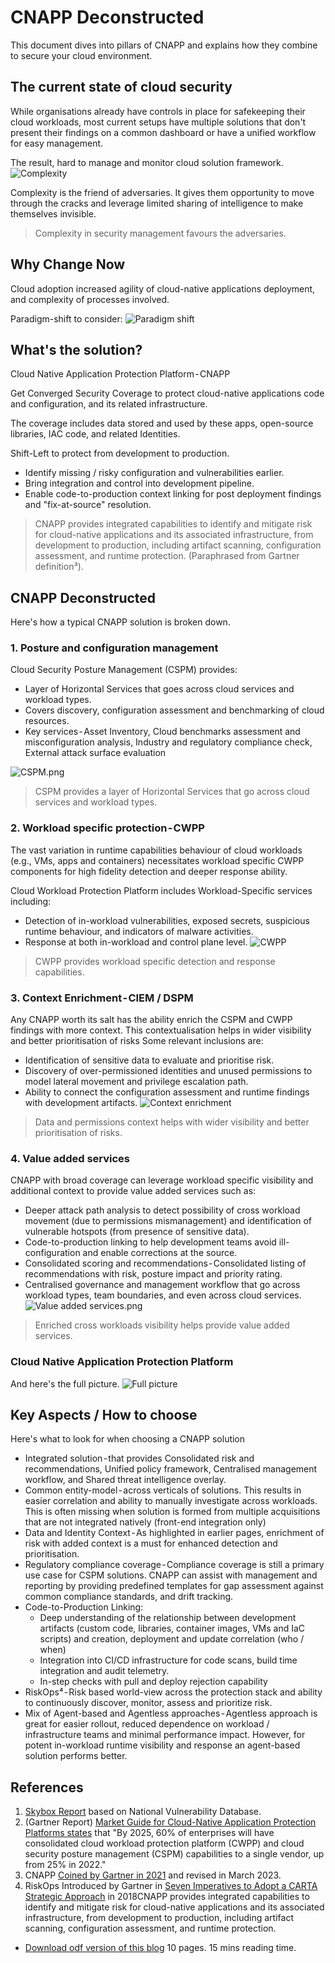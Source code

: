 # CNAPP Deconstructed
This document dives into pillars of CNAPP and explains how they combine to secure your cloud environment.

## The current state of cloud security
While organisations already have controls in place for safekeeping their cloud workloads, most current setups have multiple solutions that don't present their findings on a common dashboard or have a unified workflow for easy management.

The result, hard to manage and monitor cloud solution framework.
![Complexity](https://github.com/EasySecOps/Deconstructued/raw/main/CNAPP/1.png)

Complexity is the friend of adversaries. It gives them opportunity to move through the cracks and leverage limited sharing of intelligence to make themselves invisible.
> Complexity in security management favours the adversaries.

## Why Change Now
Cloud adoption increased agility of cloud-native applications deployment, and complexity of processes involved.

Paradigm-shift to consider:
![Paradigm shift](https://github.com/EasySecOps/Deconstructued/raw/main/CNAPP/2.png)

## What's the solution?
Cloud Native Application Protection Platform - CNAPP

Get Converged Security Coverage to protect cloud-native applications code and configuration, and its related infrastructure.

The coverage includes data stored and used by these apps, open-source libraries, IAC code, and related Identities.

Shift-Left to protect from development to production.
* Identify missing / risky configuration and vulnerabilities earlier.
* Bring integration and control into development pipeline.
* Enable code-to-production context linking for post deployment findings and "fix-at-source" resolution.

> CNAPP provides integrated capabilities to identify and mitigate risk for cloud-native applications and its associated infrastructure, from development to production, including artifact scanning, configuration assessment, and runtime protection. (Paraphrased from Gartner definition³).

## CNAPP Deconstructed
Here's how a typical CNAPP solution is broken down.
### 1. Posture and configuration management
Cloud Security Posture Management (CSPM) provides:
  - Layer of Horizontal Services that goes across cloud services and workload types.
  - Covers discovery, configuration assessment and benchmarking of cloud resources.
  - Key services - Asset Inventory, Cloud benchmarks assessment and misconfiguration analysis, Industry and regulatory compliance check, External attack surface evaluation

![CSPM](https://github.com/EasySecOps/Deconstructued/raw/main/CNAPP/3).png

> CSPM provides a layer of Horizontal Services that go across cloud services and workload types.

### 2. Workload specific protection - CWPP
The vast variation in runtime capabilities behaviour of cloud workloads (e.g., VMs, apps and containers) necessitates workload specific CWPP components for high fidelity detection and deeper response ability.

Cloud Workload Protection Platform includes Workload-Specific services including:
* Detection of in-workload vulnerabilities, exposed secrets, suspicious runtime behaviour, and indicators of malware activities.
* Response at both in-workload and control plane level.
![CWPP](https://github.com/EasySecOps/Deconstructued/raw/main/CNAPP/4.png)

> CWPP provides workload specific detection and response capabilities.

### 3. Context Enrichment - CIEM / DSPM
Any CNAPP worth its salt has the ability enrich the CSPM and CWPP findings with more context. This contextualisation helps in wider visibility and better prioritisation of risks
Some relevant inclusions are:
* Identification of sensitive data to evaluate and prioritise risk.
* Discovery of over-permissioned identities and unused permissions to model lateral movement and privilege escalation path.
* Ability to connect the configuration assessment and runtime findings with development artifacts.
![Context enrichment](https://github.com/EasySecOps/Deconstructued/raw/main/CNAPP/5.png)

> Data and permissions context helps with wider visibility and better prioritisation of risks.

### 4. Value added services
CNAPP with broad coverage can leverage workload specific visibility and additional context to provide value added services such as:
* Deeper attack path analysis to detect possibility of cross workload movement (due to permissions mismanagement) and identification of vulnerable hotspots (from presence of sensitive data).
* Code-to-production linking to help development teams avoid ill-configuration and enable corrections at the source.
* Consolidated scoring and recommendations - Consolidated listing of recommendations with risk, posture impact and priority rating.
* Centralised governance and management workflow that go across workload types, team boundaries, and even across cloud services.
![Value added services](https://github.com/EasySecOps/Deconstructued/raw/main/CNAPP/6).png

> Enriched cross workloads visibility helps provide value added services.

### Cloud Native Application Protection Platform
And here's the full picture.
![Full picture](https://github.com/EasySecOps/Deconstructued/raw/main/CNAPP/7.png)

## Key Aspects / How to choose
Here's what to look for when choosing a CNAPP solution
* Integrated solution - that provides Consolidated risk and recommendations, Unified policy framework, Centralised management workflow, and Shared threat intelligence overlay.
* Common entity-model - across verticals of solutions. This results in easier correlation and ability to manually investigate across workloads. This is often missing when solution is formed from multiple acquisitions that are not integrated natively (front-end integration only)
* Data and Identity Context - As highlighted in earlier pages, enrichment of risk with added context is a must for enhanced detection and prioritisation.
* Regulatory compliance coverage - Compliance coverage is still a primary use case for CSPM solutions. CNAPP can assist with management and reporting by providing predefined templates for gap assessment against common compliance standards, and drift tracking.
* Code-to-Production Linking:
  - Deep understanding of the relationship between development artifacts (custom code, libraries, container images, VMs and IaC scripts) and creation, deployment and update correlation (who / when)
  - Integration into CI/CD infrastructure for code scans, build time integration and audit telemetry.
  - In-step checks with pull and deploy rejection capability
* RiskOps⁴ - Risk based world-view across the protection stack and ability to continuously discover, monitor, assess and prioritize risk.
* Mix of Agent-based and Agentless approaches - Agentless approach is great for easier rollout, reduced dependence on workload / infrastructure teams and minimal performance impact. However, for potent in-workload runtime visibility and response an agent-based solution performs better.

## References
1. [Skybox Report](https://www.skyboxsecurity.com/resources/report/vulnerability-threat-trends-report-2023/) based on National Vulnerability Database.
2. (Gartner Report) [Market Guide for Cloud-Native Application Protection Platforms states](https://www.gartner.com/en/documents/4295099) that "By 2025, 60% of enterprises will have consolidated cloud workload protection platform (CWPP) and cloud security posture management (CSPM) capabilities to a single vendor, up from 25% in 2022."
3. CNAPP [Coined by Gartner in 2021](https://www.gartner.com/en/documents/4001348) and revised in March 2023.
4. RiskOps Introduced by Gartner in [Seven Imperatives to Adopt a CARTA Strategic Approach](https://www.gartner.com/en/documents/3871363) in 2018CNAPP provides integrated capabilities to identify and mitigate risk for cloud-native applications and its associated infrastructure, from development to production, including artifact scanning, configuration assessment, and runtime protection.

* [Download odf version of this blog](https://raw.githubusercontent.com/EasySecOps/Deconstructued/main/CNAPP/CNAPP%20-%20Deconstructed.pdf)
10 pages. 15 mins reading time.
